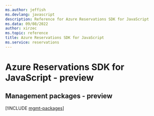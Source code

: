 ```yaml
---
ms.author: jeffish
ms.devlang: javascript
description: Reference for Azure Reservations SDK for JavaScript
ms.data: 09/08/2022
author: xirzec
ms.topic: reference
title: Azure Reservations SDK for JavaScript
ms.service: reservations
---
```

# Azure Reservations SDK for JavaScript - preview

## Management packages - preview
[!INCLUDE [mgmt-packages](reservations-mgmt-index.md)]
